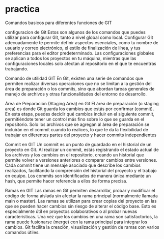 # practica
Comandos basicos para diferentes funciones de GIT

configuracion de Git
Estos son algunos de los comandos que puedes utilizar para configurar Git, tanto a nivel global como local. Configurar Git adecuadamente te permite definir aspectos esenciales, como tu nombre de usuario y correo electrónico, el estilo de finalización de línea, y tus preferencias para el editor predeterminado. Las configuraciones globales se aplican a todos los proyectos en tu máquina, mientras que las configuraciones locales solo afectan al repositorio en el que te encuentras trabajando.

Comando de utilidad GIT
En Git, existen una serie de comandos que permiten realizar diversas operaciones que no se limitan a la gestión del área de preparación o los commits, sino que abordan tareas generales de manejo de archivos y otras funcionalidades del entorno de desarrollo.

Área de Preparación (Staging Area) en Git
El área de preparación (o staging area) es donde Git guarda los cambios que estás por confirmar (commit). En esta etapa, puedes decidir qué cambios incluir en el siguiente commit, permitiéndote tener un control más fino sobre lo que se guarda en el repositorio. Solo los archivos que se agregan al área de preparación se incluirán en el commit cuando lo realices, lo que te da la flexibilidad de trabajar en diferentes partes del proyecto y hacer commits independientes

Commit en GIT 
Un commit es un punto de guardado en el historial de un proyecto en Git. Al realizar un commit, estás registrando el estado actual de los archivos y los cambios en el repositorio, creando un historial que permite volver a versiones anteriores o comparar cambios entre versiones. Cada commit tiene un mensaje asociado que describe los cambios realizados, facilitando la comprensión del historial del proyecto y el trabajo en equipo. Los commits son identificados de manera única mediante un hash, que permite hacer referencia a ellos de forma precisa.

Ramas en GIT
Las ramas en Git permiten desarrollar, probar y modificar el código de forma aislada sin afectar la rama principal (normalmente llamada main o master). Las ramas se utilizan para crear copias del proyecto en las que se pueden hacer cambios sin riesgo de alterar el código base. Esto es especialmente útil en proyectos colaborativos o al probar nuevas características. Una vez que los cambios en una rama son satisfactorios, la rama puede fusionarse (merge) con la rama principal para integrar los cambios. Git facilita la creación, visualización y gestión de ramas con varios comandos útiles.
